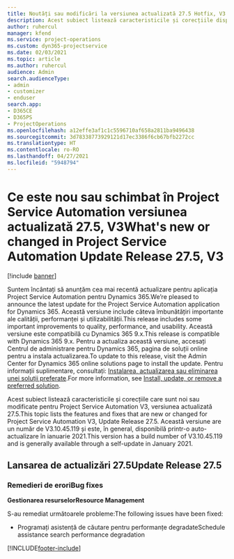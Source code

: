 ```yaml
---
title: Noutăți sau modificări la versiunea actualizată 27.5 Hotfix, V3 în Project Service Automation
description: Acest subiect listează caracteristicile și corecțiile disponibile în versiunea actualizată 27.5, V3 a Project Service Automation.
author: ruhercul
manager: kfend
ms.service: project-operations
ms.custom: dyn365-projectservice
ms.date: 02/03/2021
ms.topic: article
ms.author: ruhercul
audience: Admin
search.audienceType:
- admin
- customizer
- enduser
search.app:
- D365CE
- D365PS
- ProjectOperations
ms.openlocfilehash: a12effe3af1c1c5596710af658a2811ba9496438
ms.sourcegitcommit: 3d78338773929121d17ec3386f6cb67bfb2272cc
ms.translationtype: HT
ms.contentlocale: ro-RO
ms.lasthandoff: 04/27/2021
ms.locfileid: "5948794"
---
```

# <a name="whats-new-or-changed-in-project-service-automation-update-release-275-v3"></a><span data-ttu-id="3cbbd-103">Ce este nou sau schimbat în Project Service Automation versiunea actualizată 27.5, V3</span><span class="sxs-lookup"><span data-stu-id="3cbbd-103">What's new or changed in Project Service Automation Update Release 27.5, V3</span></span>

[!include [banner](../includes/psa-now-project-operations.md)]

<span data-ttu-id="3cbbd-104">Suntem încântați să anunțăm cea mai recentă actualizare pentru aplicația Project Service Automation pentru Dynamics 365.</span><span class="sxs-lookup"><span data-stu-id="3cbbd-104">We’re pleased to announce the latest update for the Project Service Automation application for Dynamics 365.</span></span> <span data-ttu-id="3cbbd-105">Această versiune include câteva îmbunătățiri importante ale calității, performanței și utilizabilității.</span><span class="sxs-lookup"><span data-stu-id="3cbbd-105">This release includes some important improvements to quality, performance, and usability.</span></span> <span data-ttu-id="3cbbd-106">Această versiune este compatibilă cu Dynamics 365 9.x.</span><span class="sxs-lookup"><span data-stu-id="3cbbd-106">This release is compatible with Dynamics 365 9.x.</span></span> <span data-ttu-id="3cbbd-107">Pentru a actualiza această versiune, accesați Centrul de administrare pentru Dynamics 365, pagina de soluții online pentru a instala actualizarea.</span><span class="sxs-lookup"><span data-stu-id="3cbbd-107">To update to this release, visit the Admin Center for Dynamics 365 online solutions page to install the update.</span></span> <span data-ttu-id="3cbbd-108">Pentru informații suplimentare, consultați: [Instalarea, actualizarea sau eliminarea unei soluții preferate](/power-platform/admin/install-remove-preferred-solution).</span><span class="sxs-lookup"><span data-stu-id="3cbbd-108">For more information, see [Install, update, or remove a preferred solution](/power-platform/admin/install-remove-preferred-solution).</span></span>

<span data-ttu-id="3cbbd-109">Acest subiect listează caracteristicile și corecțiile care sunt noi sau modificate pentru Project Service Automation V3, versiunea actualizată 27.5.</span><span class="sxs-lookup"><span data-stu-id="3cbbd-109">This topic lists the features and fixes that are new or changed for Project Service Automation V3, Update Release 27.5.</span></span> <span data-ttu-id="3cbbd-110">Această versiune are un număr de V3.10.45.119 și este, în general, disponibilă printr-o auto-actualizare în ianuarie 2021.</span><span class="sxs-lookup"><span data-stu-id="3cbbd-110">This version has a build number of V3.10.45.119 and is generally available through a self-update in January 2021.</span></span>

## <a name="update-release-275"></a><span data-ttu-id="3cbbd-111">Lansarea de actualizări 27.5</span><span class="sxs-lookup"><span data-stu-id="3cbbd-111">Update Release 27.5</span></span>

### <a name="bug-fixes"></a><span data-ttu-id="3cbbd-112">Remedieri de erori</span><span class="sxs-lookup"><span data-stu-id="3cbbd-112">Bug fixes</span></span>


<span data-ttu-id="3cbbd-113">**Gestionarea resurselor**</span><span class="sxs-lookup"><span data-stu-id="3cbbd-113">**Resource Management**</span></span>

<span data-ttu-id="3cbbd-114">S-au remediat următoarele probleme:</span><span class="sxs-lookup"><span data-stu-id="3cbbd-114">The following issues have been fixed:</span></span>

- <span data-ttu-id="3cbbd-115">Programați asistență de căutare pentru performanțe degradate</span><span class="sxs-lookup"><span data-stu-id="3cbbd-115">Schedule assistance search performance degradation</span></span>


[!INCLUDE[footer-include](../includes/footer-banner.md)]